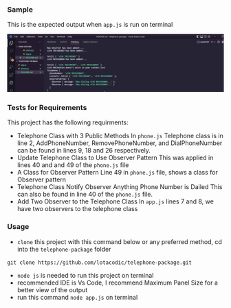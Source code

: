 ### Sample
This is the expected output when `app.js` is run on terminal

  <img src="image\Screenshot (386).png">


### Tests for Requirements

This project has the following requirments:
- Telephone Class with 3 Public Methods 
In `phone.js` Telephone class is in line 2, AddPhoneNumber, RemovePhoneNumber, and DialPhoneNumber can be found in lines 9, 18 and 26 respectively.
- Update Telephone Class to Use Observer Pattern
This was applied in lines 40 and and 49 of the `phone.js` file
- A Class for Observer Pattern
Line 49 in `phone.js` file, shows a class for Observer pattern 
- Telephone Class Notify Observer Anything Phone Number is Dailed
This can also be found in line 40 of the `phone.js` file.
- Add Two Observer to the Telephone Class 
In `app.js` lines 7 and 8, we have two observers to the telephone class


### Usage
- `clone` this project with this command below or any preferred method, cd into the `telephone-package` folder
```
git clone https://github.com/lotacodic/telephone-package.git
```
- `node js` is needed to run this project on terminal 
- recommended IDE is Vs Code, I recommend Maximum Panel Size for a better view of the output
- run this command `node app.js` on terminal 
